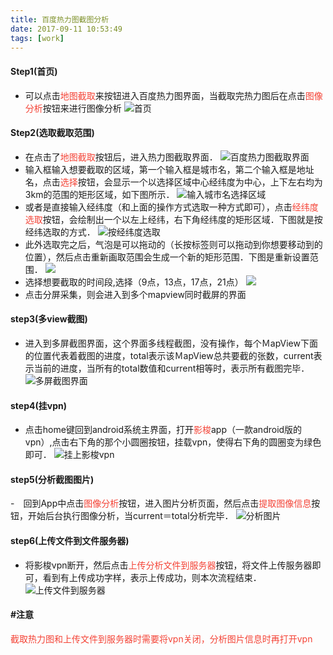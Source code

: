 ```yaml
---
title: 百度热力图截图分析
date: 2017-09-11 10:53:49
tags: [work]
---
```

#### Step1(首页)
- 可以点击<font color="f44336">地图截取</font>来按钮进入百度热力图界面，当截取完热力图后在点击<font color="f44336">图像分析</font>按钮来进行图像分析
![首页](http://or5n6ccgu.bkt.clouddn.com/17-9-11/75972511.jpg)
<!--  more -->
#### Step2(选取截取范围)
- 在点击了<font color="#f44336">地图截取</font>按钮后，进入热力图截取界面．
![百度热力图截取界面](http://or5n6ccgu.bkt.clouddn.com/17-9-11/23456627.jpg)
- 输入框输入想要截取的区域，第一个输入框是城市名，第二个输入框是地址名，点击<font color ="f44336">选择</font>按钮，会显示一个以选择区域中心经纬度为中心，上下左右均为3km的范围的矩形区域，如下图所示．
![输入城市名选择区域](http://or5n6ccgu.bkt.clouddn.com/17-9-11/17512727.jpg)
- 或者是直接输入经纬度（和上面的操作方式选取一种方式即可），点击<font color="f44336">经纬度选取</font>按钮，会绘制出一个以左上经纬，右下角经纬度的矩形区域．下图就是按经纬选取的方式．
![按经纬度选取](http://or5n6ccgu.bkt.clouddn.com/17-9-11/27744664.jpg)
- 此外选取完之后，气泡是可以拖动的（长按标签则可以拖动到你想要移动到的位置），然后点击<font>重新画取范围</font>会生成一个新的矩形范围．下图是重新设置范围．
![](http://or5n6ccgu.bkt.clouddn.com/17-9-11/58975963.jpg)
- 选择想要截取的时间段,选择（9点，13点，17点，21点）
![](http://or5n6ccgu.bkt.clouddn.com/17-9-13/34373585.jpg)
- 点击分屏采集，则会进入到多个mapview同时截屏的界面
#### step3(多view截图)
- 进入到多屏截图界面，这个界面多线程截图，没有操作，每个ＭapView下面的位置代表着截图的进度，total表示该ＭapView总共要截的张数，current表示当前的进度，当所有的total数值和current相等时，表示所有截图完毕．
![多屏截图界面](http://or5n6ccgu.bkt.clouddn.com/17-9-11/49136325.jpg)
#### step4(挂vpn)
- 点击home键回到android系统主界面，打开<font color="f44336">影梭</font>app（一款android版的vpn）,点击右下角的那个小圆圈按钮，挂载vpn，使得右下角的圆圈变为绿色即可．
![挂上影梭vpn](http://or5n6ccgu.bkt.clouddn.com/17-9-11/63183176.jpg)
#### step5(分析截图图片)
-　回到App中点击<font color="f44336">图像分析</font>按钮，进入图片分析页面，然后点击<font color="f44336">提取图像信息</font>按钮，开始后台执行图像分析，当current＝total分析完毕．
![分析图片](http://or5n6ccgu.bkt.clouddn.com/17-9-11/77984570.jpg)
#### step6(上传文件到文件服务器)
- 将影梭vpn断开，然后点击<font color="f44336">上传分析文件到服务器</font>按钮，将文件上传服务器即可，看到有上传成功字样，表示上传成功，则本次流程结束．
![上传文件到服务器](http://or5n6ccgu.bkt.clouddn.com/17-9-12/51260199.jpg)


#### #注意
<font color="f44336">截取热力图和上传文件到服务器时需要将vpn关闭，分析图片信息时再打开vpn</font>
